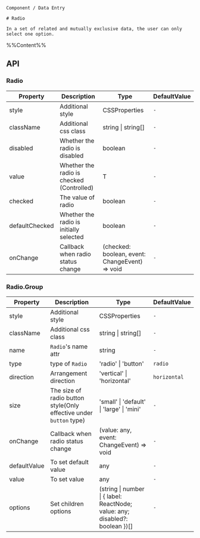`````
Component / Data Entry

# Radio

In a set of related and mutually exclusive data, the user can only select one option.
`````

%%Content%%

## API

### Radio

|Property|Description|Type|DefaultValue|
|---|---|---|---|
|style|Additional style|CSSProperties |`-`|
|className|Additional css class|string \| string[] |`-`|
|disabled|Whether the radio is disabled|boolean |`-`|
|value|Whether the radio is checked (Controlled)|T |`-`|
|checked|The value of radio|boolean |`-`|
|defaultChecked|Whether the radio is initially selected|boolean |`-`|
|onChange|Callback when radio status change|(checked: boolean, event: ChangeEvent) => void |`-`|

### Radio.Group

|Property|Description|Type|DefaultValue|
|---|---|---|---|
|style|Additional style|CSSProperties |`-`|
|className|Additional css class|string \| string[] |`-`|
|name|`Radio`'s name attr|string |`-`|
|type|type of `Radio`|'radio' \| 'button' |`radio`|
|direction|Arrangement direction|'vertical' \| 'horizontal' |`horizontal`|
|size|The size of radio button style(Only effective under `button` type)|'small' \| 'default' \| 'large' \| 'mini' |`-`|
|onChange|Callback when radio status change|(value: any, event: ChangeEvent) => void |`-`|
|defaultValue|To set default value|any |`-`|
|value|To set value|any |`-`|
|options|Set children options|(string \| number \| { label: ReactNode; value: any; disabled?: boolean })[] |`-`|
